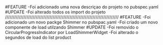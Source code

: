 #FEATURE
-Foi adicionado uma nova descriçao do projeto no pubspec.yaml
#UPDATE
-Foi alterado todos os import do projeto
//////////////////////////////////////////////////////////////////////////
#FEATURE
-Foi adicionado um novo packge Shimmer no pubspac.yaml
-Foi criado um novo componente de load utilzando Shimmer
#UPDATE
-Foi removido o CircularProgressIndicator por LoadShimmerWidget 
-Foi alterado o segundos de load do list product